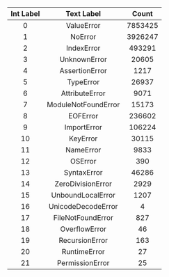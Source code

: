 | Int Label |     Text Label      |  Count  |
| :-------: | :-----------------: | :-----: |
|     0     |     ValueError      | 7853425 |
|     1     |       NoError       | 3926247 |
|     2     |     IndexError      | 493291  |
|     3     |    UnknownError     |  20605  |
|     4     |   AssertionError    |  1217   |
|     5     |      TypeError      |  26937  |
|     6     |   AttributeError    |  9071   |
|     7     | ModuleNotFoundError |  15173  |
|     8     |      EOFError       | 236602  |
|     9     |     ImportError     | 106224  |
|    10     |      KeyError       |  30115  |
|    11     |      NameError      |  9833   |
|    12     |       OSError       |   390   |
|    13     |     SyntaxError     |  46286  |
|    14     |  ZeroDivisionError  |  2929   |
|    15     |  UnboundLocalError  |  1207   |
|    16     | UnicodeDecodeError  |    4    |
|    17     |  FileNotFoundError  |   827   |
|    18     |    OverflowError    |   46    |
|    19     |   RecursionError    |   163   |
|    20     |    RuntimeError     |   27    |
|    21     |   PermissionError   |   25    |